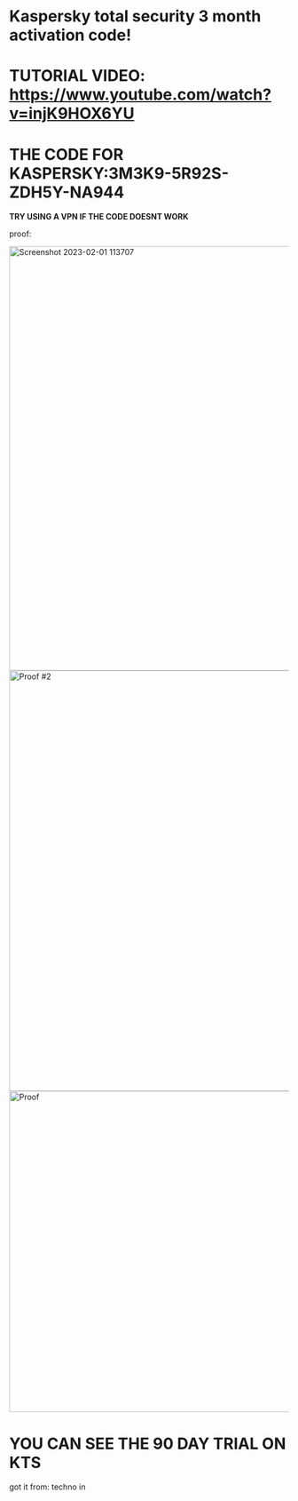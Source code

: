 # Kaspersky total security 3 month activation code!

# TUTORIAL VIDEO: https://www.youtube.com/watch?v=injK9HOX6YU
 
 # **THE CODE FOR KASPERSKY:3M3K9-5R92S-ZDH5Y-NA944**
 
**TRY USING A VPN IF THE CODE DOESNT WORK**


proof:


<img width="764" alt="Screenshot 2023-02-01 113707" src="https://user-images.githubusercontent.com/123305689/216149559-149e4545-0174-4019-9c33-fd393d5a28cb.png">

<img width="757" alt="Proof #2" src="https://user-images.githubusercontent.com/123305689/216149935-bf03ae2e-46c2-4a3d-ba93-6de7aa234c48.png">

<img width="578" alt="Proof" src="https://user-images.githubusercontent.com/123305689/216149621-e4127ce9-1f03-457b-990d-1bf3feafd513.png">




# YOU CAN SEE THE 90 DAY TRIAL ON KTS



got it from: techno in
